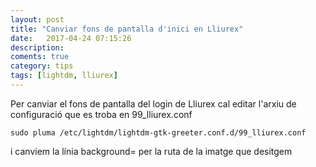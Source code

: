 ```yaml
---
layout: post
title: "Canviar fons de pantalla d'inici en Lliurex"
date:   2017-04-24 07:15:26
description:
coments: true
category: tips
tags: [lightdm, lliurex]
---
```

Per canviar el fons de pantalla del login de Lliurex cal editar l'arxiu de configuració que es troba en 99_lliurex.conf

    sudo pluma /etc/lightdm/lightdm-gtk-greeter.conf.d/99_lliurex.conf

i canviem la línia background= per la ruta de la imatge que desitgem
